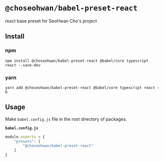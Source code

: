 # `@choseohwan/babel-preset-react`

react base preset for SeoHwan Cho's project

## Install

### npm
```shell
npm install @choseohwan/babel-preset-react @babel/core typescript react --save-dev
```

### yarn
```shell
yarn add @choseohwan/babel-preset-react @babel/core typescript react -D
```

## Usage

Make `babel.config.js` file in the root directory of packages.

**`babel.config.js`**
```javascript
module.exports = {
    "presets": [
        "@choseohwan/babel-preset-react"
    ]
}
```